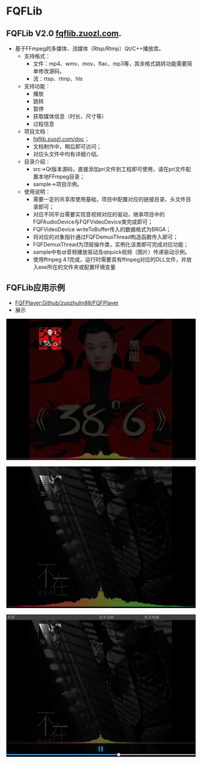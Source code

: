 # FQFLib
## FQFLib V2.0 [fqflib.zuozl.com](http://fqflib.zuozl.com).
* 基于FFmpeg的多媒体、流媒体（Rtsp/Rtmp）Qt/C++播放库。
	* 支持格式：
		* 文件：mp4、wmv、mov、flac、mp3等，其余格式跳转功能需要简单修改源码。
		* 流：rtsp、rtmp、hls
	* 支持功能：
		* 播放
		* 跳转
		* 暂停
		* 获取媒体信息（时长、尺寸等）
		* 过程信息
	* 项目文档：
		* [fqflib.zuozl.com/doc](http://fqflib.zuozl.com/index.php/document/)；
		* 文档制作中，稍后即可访问；
		* 对应头文件中均有详细介绍。
	* 目录介绍：
		* src->Qt版本源码，直接添加pri文件到工程即可使用，请在pri文件配置本地FFmpeg目录；
		* sample->项目示例。
	* 使用说明：
		* 需要一定的共享库使用基础，项目中配置对应的链接目录、头文件目录即可；
		* 对应不同平台需要实现音视频对应的驱动，继承项目中的FQFAudioDevice与FQFVideoDevice类完成即可；
		* FQFVideoDevice writeToBuffer传入的数据格式为BRGA；
		* 将对应的对象指针通过FQFDemuxThread构造函数传入即可；
		* FQFDemuxThread为顶层操作类，实例化该类即可完成对应功能；
		* sample中有qt音频播放驱动及qtquick视频（图片）传递驱动示例。
		* 使用ffmpeg 4.1完成，运行时需要具有ffmpeg对应的DLL文件，并放入exe所在的文件夹或配置环境变量

## FQFLib应用示例
* [FQFPlayer:Github/zuozhulin88/FQFPlayer](https://github.com/zuozhulin88/FQFPlayer)
* 展示

![](./images/music.jpg)

![](./images/music2.jpg)

![](./images/music3.jpg)
